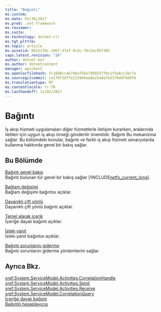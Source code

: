 ```yaml
---
title: "Bağıntı"
ms.custom: 
ms.date: 03/30/2017
ms.prod: .net-framework
ms.reviewer: 
ms.suite: 
ms.technology: dotnet-clr
ms.tgt_pltfrm: 
ms.topic: article
ms.assetid: 60151f6c-19b7-47af-9cdc-76c2ac95f301
caps.latest.revision: "26"
author: dotnet-bot
ms.author: dotnetcontent
manager: wpickett
ms.openlocfilehash: fc1608cc4e746af56e7d89237f0c1f5e6cc3bc7e
ms.sourcegitcommit: ce279f2d7fe2220e6ea0a25a8a7a5370ddf8d9f0
ms.translationtype: MT
ms.contentlocale: tr-TR
ms.lasthandoff: 12/02/2017
---
```

# <a name="correlation"></a>Bağıntı
İş akışı hizmeti uygulamaları diğer hizmetlerle iletişim kurarken, aralarında iletileri için uygun iş akışı örneği gönderilir önemlidir. Bağıntı Bu mekanizma sağlar. Bu bölümdeki konular, bağıntı ve farklı iş akışı hizmeti senaryolarda kullanma hakkında genel bir bakış sağlar.  
  
## <a name="in-this-section"></a>Bu Bölümde  
 [Bağıntı genel bakış](../../../../docs/framework/wcf/feature-details/correlation-overview.md)  
 Bağıntı bulunan tür genel bir bakış sağlar [!INCLUDE[netfx_current_long](../../../../includes/netfx-current-long-md.md)].  
  
 [Bağlam değişimi](../../../../docs/framework/wcf/feature-details/context-exchange-correlation.md)  
 Bağlam değişimi bağıntısı açıklar.  
  
 [Dayanıklı çift yönlü](../../../../docs/framework/wcf/feature-details/durable-duplex-correlation.md)  
 Dayanıklı çift yönlü bağıntı açıklar.  
  
 [Temel alarak içerik](../../../../docs/framework/wcf/feature-details/content-based-correlation.md)  
 İçeriğe dayalı bağıntı açıklar.  
  
 [İstek-yanıt](../../../../docs/framework/wcf/feature-details/request-reply-correlation.md)  
 İstek-yanıt bağıntısı açıklar.  
  
 [Bağıntı sorunlarını giderme](../../../../docs/framework/wcf/feature-details/troubleshooting-correlation.md)  
 Bağıntı sorunlarını giderme yöntemlerini sağlar.  
  
## <a name="see-also"></a>Ayrıca Bkz.  
 <xref:System.ServiceModel.Activities.CorrelationHandle>  
 <xref:System.ServiceModel.Activities.Send>  
 <xref:System.ServiceModel.Activities.Receive>  
 <xref:System.ServiceModel.CorrelationQuery>  
 [İçeriğe dayalı bağıntı](../../../../docs/framework/windows-workflow-foundation/samples/content-based-correlation.md)  
 [Bağıntılı hesaplayıcısı](../../../../docs/framework/windows-workflow-foundation/samples/correlated-calculator.md)
